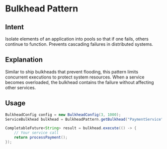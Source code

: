 # Bulkhead Pattern

## Intent

Isolate elements of an application into pools so that if one fails, others continue to function. Prevents cascading failures in distributed systems.

## Explanation

Similar to ship bulkheads that prevent flooding, this pattern limits concurrent executions to protect system resources. When a service becomes overloaded, the bulkhead contains the failure without affecting other services.

## Usage

```java
BulkheadConfig config = new BulkheadConfig(3, 1000);
ServiceBulkhead bulkhead = BulkheadPattern.getBulkhead("PaymentService", config);

CompletableFuture<String> result = bulkhead.execute(() -> {
    // Your service call
    return processPayment();
});
